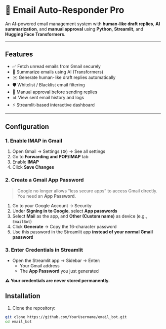 # 📧 Email Auto-Responder Pro

An AI-powered email management system with **human-like draft replies**, **AI summarization**, and **manual approval** using **Python**, **Streamlit**, and **Hugging Face Transformers**.

---




## Features

- ✅ Fetch unread emails from Gmail securely  
- 🤖 Summarize emails using AI (Transformers)  
- ✉️ Generate human-like draft replies automatically  
- 🛡️ Whitelist / Blacklist email filtering  
- 📝 Manual approval before sending replies  
- 📊 View sent email history and logs  
- ⚡ Streamlit-based interactive dashboard  

---
## Configuration

### 1. Enable IMAP in Gmail
1. Open Gmail → Settings (⚙️) → See all settings  
2. Go to **Forwarding and POP/IMAP** tab  
3. Enable **IMAP**  
4. Click **Save Changes**

### 2. Create a Gmail App Password
> Google no longer allows “less secure apps” to access Gmail directly. You need an **App Password**.

1. Go to your Google Account → Security  
2. Under **Signing in to Google**, select **App passwords**  
3. Select **Mail** as the app, and **Other (Custom name)** as device (e.g., `EmailBot`)  
4. Click **Generate** → Copy the 16-character password  
5. Use this password in the Streamlit app **instead of your normal Gmail password**

### 3. Enter Credentials in Streamlit
- Open the Streamlit app → Sidebar → Enter:  
  - Your Gmail address  
  - The **App Password** you just generated  

**⚠️ Your credentials are never stored permanently.**




## Installation

1. Clone the repository:
```bash
git clone https://github.com/YourUsername/email_bot.git
cd email_bot








